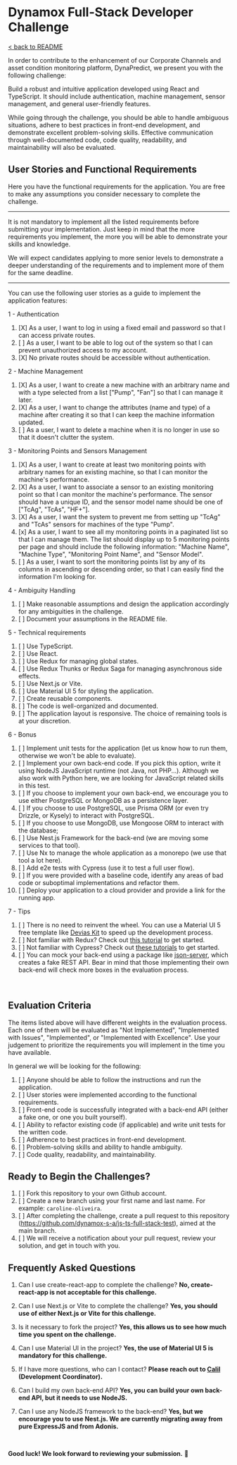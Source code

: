 # Dynamox Full-Stack Developer Challenge

[< back to README](./README.md)

In order to contribute to the enhancement of our Corporate Channels and asset condition monitoring platform, DynaPredict, we present you with the following challenge: 

Build a robust and intuitive application developed using React and TypeScript. It should include authentication, machine management, sensor management, and general user-friendly features. 

While going through the challenge, you should be able to handle ambiguous situations, adhere to best practices in front-end development, and demonstrate excellent problem-solving skills. Effective communication through well-documented code, code quality, readability, and maintainability will also be evaluated.

## User Stories and Functional Requirements

Here you have the functional requirements for the application. You are free to make any assumptions you consider necessary to complete the challenge.

---

It is not mandatory to implement all the listed requirements before submitting your implementation. Just keep in mind that the more requirements you implement, the more you will be able to demonstrate your skills and knowledge.

We will expect candidates applying to more senior levels to demonstrate a deeper understanding of the requirements and to implement more of them for the same deadline.

---

You can use the following user stories as a guide to implement the application features:

1 - Authentication

1. [X] As a user, I want to log in using a fixed email and password so that I can access private routes.
1. [ ] As a user, I want to be able to log out of the system so that I can prevent unauthorized access to my account.
1. [X] No private routes should be accessible without authentication.

2 - Machine Management

1. [X] As a user, I want to create a new machine with an arbitrary name and with a type selected from a list ["Pump", "Fan"] so that I can manage it later.
1. [X] As a user, I want to change the attributes (name and type) of a machine after creating it so that I can keep the machine information updated.
1. [ ] As a user, I want to delete a machine when it is no longer in use so that it doesn't clutter the system.

3 - Monitoring Points and Sensors Management

1. [X] As a user, I want to create at least two monitoring points with arbitrary names for an existing machine, so that I can monitor the machine's performance.
1. [X] As a user, I want to associate a sensor to an existing monitoring point so that I can monitor the machine's performance. The sensor should have a unique ID, and the sensor model name should be one of ["TcAg", "TcAs", "HF+"].
1. [X] As a user, I want the system to prevent me from setting up "TcAg" and "TcAs" sensors for machines of the type "Pump".
1. [x] As a user, I want to see all my monitoring points in a paginated list so that I can manage them. The list should display up to 5 monitoring points per page and should include the following information: "Machine Name", "Machine Type", "Monitoring Point Name", and "Sensor Model".
1. [ ] As a user, I want to sort the monitoring points list by any of its columns in ascending or descending order, so that I can easily find the information I'm looking for.

4 - Ambiguity Handling

1. [ ] Make reasonable assumptions and design the application accordingly for any ambiguities in the challenge.
1. [ ] Document your assumptions in the README file.

5 - Technical requirements

1. [ ] Use TypeScript.
1. [ ] Use React.
1. [ ] Use Redux for managing global states.
1. [ ] Use Redux Thunks or Redux Saga for managing asynchronous side effects.
1. [ ] Use Next.js or Vite.
1. [ ] Use Material UI 5 for styling the application.
1. [ ] Create reusable components.
1. [ ] The code is well-organized and documented.
1. [ ] The application layout is responsive.
The choice of remaining tools is at your discretion.

6 - Bonus

1. [ ] Implement unit tests for the application (let us know how to run them, otherwise we won't be able to evaluate).
1. [ ] Implement your own back-end code. If you pick this option, write it using NodeJS JavaScript runtime (not Java, not PHP...). Although we also work with Python here, we are looking for JavaScript related skills in this test.
1. [ ] If you choose to implement your own back-end, we encourage you to use either PostgreSQL or MongoDB as a persistence layer.
1. [ ] If you choose to use PostgreSQL, use Prisma ORM (or even try Drizzle, or Kysely) to interact with PostgreSQL.
1. [ ] If you choose to use MongoDB, use Mongoose ORM to interact with the database;
1. [ ] Use Nest.js Framework for the back-end (we are moving some services to that tool).
1. [ ] Use Nx to manage the whole application as a monorepo (we use that tool a lot here).
1. [ ] Add e2e tests with Cypress (use it to test a full user flow).
1. [ ] If you were provided with a baseline code, identify any areas of bad code or suboptimal implementations and refactor them.
1. [ ] Deploy your application to a cloud provider and provide a link for the running app.

7 - Tips

1. [ ] There is no need to reinvent the wheel. You can use a Material UI 5 free template like [Devias Kit](https://mui.com/store/items/devias-kit/) to speed up the development process.
1. [ ] Not familiar with Redux? Check out [this tutorial](https://egghead.io/courses/modern-redux-with-redux-toolkit-rtk-and-typescript-64f243c8) to get started.
1. [ ] Not familiar with Cypress? Check out [these tutorials](https://learn.cypress.io/) to get started.
1. [ ] You can mock your back-end using a package like [json-server](https://www.npmjs.com/package/json-server), which creates a fake REST API. Bear in mind that those implementing their own back-end will check more boxes in the evaluation process.

</br>


## Evaluation Criteria

The items listed above will have different weights in the evaluation process. Each one of them will be evaluated as "Not Implemented", "Implemented with Issues", "Implemented", or "Implemented with Excellence". Use your judgement to prioritize the requirements you will implement in the time you have available. 

In general we will be looking for the following:

1. [ ] Anyone should be able to follow the instructions and run the application.
1. [ ] User stories were implemented according to the functional requirements.
1. [ ] Front-end code is successfully integrated with a back-end API (either a fake one, or one you built yourself).
1. [ ] Ability to refactor existing code (if applicable) and write unit tests for the written code.
1. [ ] Adherence to best practices in front-end development.
1. [ ] Problem-solving skills and ability to handle ambiguity.
1. [ ] Code quality, readability, and maintainability.

## Ready to Begin the Challenges?

1. [ ] Fork this repository to your own Github account.
1. [ ] Create a new branch using your first name and last name. For example: `caroline-oliveira`.
1. [ ] After completing the challenge, create a pull request to this repository (https://github.com/dynamox-s-a/js-ts-full-stack-test), aimed at the main branch.
1. [ ] We will receive a notification about your pull request, review your solution, and get in touch with you.

## Frequently Asked Questions

1. Can I use create-react-app to complete the challenge?
  **No, create-react-app is not acceptable for this challenge.**
  
1. Can I use Next.js or Vite to complete the challenge?
  **Yes, you should use of either Next.js or Vite for this challenge.**

1. Is it necessary to fork the project?
  **Yes, this allows us to see how much time you spent on the challenge.**

1. Can I use Material UI in the project?
  **Yes, the use of Material UI 5 is mandatory for this challenge.**

1. If I have more questions, who can I contact?
  **Please reach out to [Calil](https://www.linkedin.com/in/calil-amaral-84005b67/) (Development Coordinator).**

1. Can I build my own back-end API?
  **Yes, you can build your own back-end API, but it needs to use NodeJS.**

1. Can I use any NodeJS framework to the back-end?
  **Yes, but we encourage you to use Nest.js. We are currently migrating away from pure ExpressJS and from Adonis.**

</br>

**Good luck! We look forward to reviewing your submission.** 🚀
